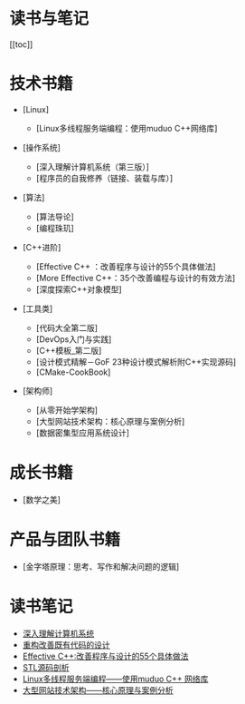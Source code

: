 # 读书与笔记

[[toc]]

# 技术书籍

* [Linux]
    * [Linux多线程服务端编程：使用muduo C++网络库]

* [操作系统]
    * [深入理解计算机系统（第三版）]
    * [程序员的自我修养（链接、装载与库）]

* [算法]
    * [算法导论]
    * [编程珠玑]

* [C++进阶]
    * [Effective C++ ：改善程序与设计的55个具体做法]
    * [More Effective C++：35个改善编程与设计的有效方法]
    * [深度探索C++对象模型]

* [工具类]
    * [代码大全第二版]
    * [DevOps入门与实践]
    * [C++模板_第二版]
    * [设计模式精解－GoF 23种设计模式解析附C++实现源码]
    * [CMake-CookBook]

* [架构师]
    * [从零开始学架构]
    * [大型网站技术架构：核心原理与案例分析]
    * [数据密集型应用系统设计]

# 成长书籍

* [数学之美]


# 产品与团队书籍

* [金字塔原理：思考、写作和解决问题的逻辑]

# 读书笔记

* [深入理解计算机系统](/md/book-note/computersystem/computersystem-chapter-1.md)
* [重构改善既有代码的设计](/md/book-note/refactor/refactor-chapter-1.md)
* [Effective C++:改善程序与设计的55个具体做法](/md/book-note/effectivecpp/effectivecpp-chapter-2-1.md)
* [STL源码剖析](/md/book-note/stlsource/stlsource-chapter-1.md)
* [Linux多线程服务端编程——使用muduo C++ 网络库](/md/book-note/muduo/muduo-chapter-1.md)
* [大型网站技术架构——核心原理与案例分析](/md/book-note/websiteTechArch/websiteTechArch-index.md)



